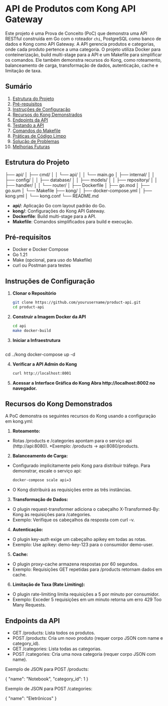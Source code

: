 # API de Produtos com Kong API Gateway

Este projeto é uma Prova de Conceito (PoC) que demonstra uma API RESTful construída em Go com o roteador `chi`, PostgreSQL como banco de dados e Kong como API Gateway. A API gerencia produtos e categorias, onde cada produto pertence a uma categoria. O projeto utiliza Docker para conteinerização, build multi-stage para a API e um Makefile para simplificar os comandos. Ele também demonstra recursos do Kong, como roteamento, balanceamento de carga, transformação de dados, autenticação, cache e limitação de taxa.

## Sumário
1. [Estrutura do Projeto](#estrutura-do-projeto)
2. [Pré-requisitos](#pré-requisitos)
3. [Instruções de Configuração](#instruções-de-configuração)
4. [Recursos do Kong Demonstrados](#recursos-do-kong-demonstrados)
5. [Endpoints da API](#endpoints-da-api)
6. [Testando a API](#testando-a-api)
7. [Comandos do Makefile](#comandos-do-makefile)
8. [Práticas de Código Limpo](#práticas-de-código-limpo)
9. [Solução de Problemas](#solução-de-problemas)
10. [Melhorias Futuras](#melhorias-futuras)

## Estrutura do Projeto
├── api/
│   ├── cmd/
│   │   └── api/
│   │       └── main.go
│   ├── internal/
│   │   ├── config/
│   │   ├── database/
│   │   ├── models/
│   │   ├── repository/
│   │   ├── handler/
│   │   └── router/
│   ├── Dockerfile
│   ├── go.mod
│   ├── go.sum
│   └── Makefile
├── kong/
│   ├── docker-compose.yml
│   ├── kong.yml
│   └── kong.conf
└── README.md


- **api/**: Aplicação Go com layout padrão do Go.
- **kong/**: Configurações do Kong API Gateway.
- **Dockerfile**: Build multi-stage para a API.
- **Makefile**: Comandos simplificados para build e execução.

## Pré-requisitos
- Docker e Docker Compose
- Go 1.21
- Make (opcional, para uso do Makefile)
- curl ou Postman para testes

## Instruções de Configuração
1. **Clonar o Repositório**
   ```bash
   git clone https://github.com/yourusername/product-api.git
   cd product-api

2. **Construir a Imagem Docker da API**
    ```bash
    cd api
    make docker-build

3. **Iniciar a Infraestrutura**
    ```bash
  cd ../kong
  docker-compose up -d

4. **Verificar a API Admin do Kong**
    ```bash
    curl http://localhost:8001

  5. **Acessar a Interface Gráfica do Kong Abra http://localhost:8002 no navegador.**

## Recursos do Kong Demonstrados

A PoC demonstra os seguintes recursos do Kong usando a configuração em kong.yml:

1. **Roteamento:**
* Rotas /products e /categories apontam para o serviço api (http://api:8080).
*Exemplo: /products → api:8080/products.

2. **Balanceamento de Carga:**

* Configurado implicitamente pelo Kong para distribuir tráfego. Para demonstrar, escale o serviço api:
    ```bash
    docker-compose scale api=3

* O Kong distribuirá as requisições entre as três instâncias.

3. **Transformação de Dados:**

* O plugin request-transformer adiciona o cabeçalho X-Transformed-By: Kong às requisições para /categories.
* Exemplo: Verifique os cabeçalhos da resposta com curl -v.

4. **Autenticação:**

* O plugin key-auth exige um cabeçalho apikey em todas as rotas.
* Exemplo: Use apikey: demo-key-123 para o consumidor demo-user.

5. **Cache:**

* O plugin proxy-cache armazena respostas por 60 segundos.
* Exemplo: Requisições GET repetidas para /products retornam dados em cache.

6. **Limitação de Taxa (Rate Limiting):**

* O plugin rate-limiting limita requisições a 5 por minuto por consumidor.
* Exemplo: Exceder 5 requisições em um minuto retorna um erro 429 Too Many Requests.

## Endpoints da API

* GET /products: Lista todos os produtos.
* POST /products: Cria um novo produto (requer corpo JSON com name e category_id).
* GET /categories: Lista todas as categorias.
* POST /categories: Cria uma nova categoria (requer corpo JSON com name).

Exemplo de JSON para POST /products:

{
    "name": "Notebook",
    "category_id": 1
}


Exemplo de JSON para POST /categories:

{
    "name": "Eletrônicos"
}


